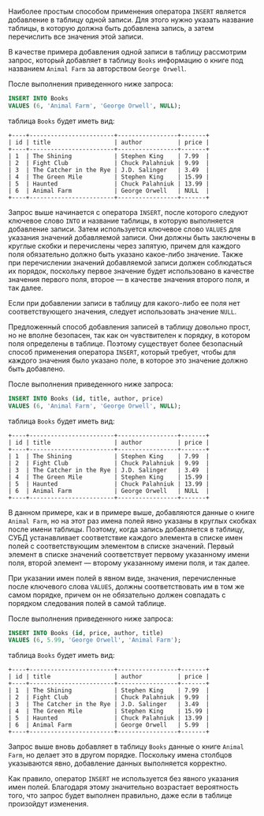 Наиболее простым способом применения оператора `INSERT` является добавление в таблицу одной записи. Для этого нужно указать название таблицы, в которую должна быть добавлена запись, а затем перечислить все значения этой записи.

В качестве примера добавления одной записи в таблицу рассмотрим запрос, который добавляет в таблицу `Books` информацию о книге под названием `Animal Farm` за авторством `George Orwell`.

После выполнения приведенного ниже запроса:

```sql
INSERT INTO Books
VALUES (6, 'Animal Farm', 'George Orwell', NULL);
```

таблица `Books` будет иметь вид:

```no-highlight
+----+------------------------+-----------------+-------+
| id | title                  | author          | price |
+----+------------------------+-----------------+-------+
| 1  | The Shining            | Stephen King    | 7.99  |
| 2  | Fight Club             | Chuck Palahniuk | 9.99  |
| 3  | The Catcher in the Rye | J.D. Salinger   | 3.49  |
| 4  | The Green Mile         | Stephen King    | 15.99 |
| 5  | Haunted                | Chuck Palahniuk | 13.99 |
| 6  | Animal Farm            | George Orwell   | NULL  |
+----+------------------------+-----------------+-------+
```

Запрос выше начинается с оператора `INSERT`, после которого следуют ключевое слово `INTO` и название таблицы, в которую выполняется добавление записи. Затем используется ключевое слово `VALUES` для указания значений добавляемой записи. Они должны быть заключены в круглые скобки и перечислены через запятую, причем для каждого поля обязательно должно быть указано какое-либо значение. Также при перечислении значений добавляемой записи должен соблюдаться их порядок, поскольку первое значение будет использовано в качестве значения первого поля, второе — в качестве значения второго поля, и так далее.

Если при добавлении записи в таблицу для какого-либо ее поля нет соответствующего значения, следует использовать значение `NULL`.

Предложенный способ добавления записей в таблицу довольно прост, но не вполне безопасен, так как он чувствителен к порядку, в котором поля определены в таблице. Поэтому существует более безопасный способ применения оператора `INSERT`, который требует, чтобы для каждого значения было указано поле, в которое это значение должно быть добавлено.

После выполнения приведенного ниже запроса:

```sql
INSERT INTO Books (id, title, author, price)
VALUES (6, 'Animal Farm', 'George Orwell', NULL);
```

таблица `Books` будет иметь вид:

```no-highlight
+----+------------------------+-----------------+-------+
| id | title                  | author          | price |
+----+------------------------+-----------------+-------+
| 1  | The Shining            | Stephen King    | 7.99  |
| 2  | Fight Club             | Chuck Palahniuk | 9.99  |
| 3  | The Catcher in the Rye | J.D. Salinger   | 3.49  |
| 4  | The Green Mile         | Stephen King    | 15.99 |
| 5  | Haunted                | Chuck Palahniuk | 13.99 |
| 6  | Animal Farm            | George Orwell   | NULL  |
+----+------------------------+-----------------+-------+
```

В данном примере, как и в примере выше, добавляются данные о книге `Animal Farm`, но на этот раз имена полей явно указаны в круглых скобках после имени таблицы. Поэтому, когда запись добавляется в таблицу, СУБД устанавливает соответствие каждого элемента в списке имен полей с соответствующим элементом в списке значений. Первый элемент в списке значений соответствует первому указанному имени поля, второй элемент — второму указанному имени поля, и так далее.

При указании имен полей в явном виде, значения, перечисленные после ключевого слова `VALUES`, должны соответствовать им в том же самом порядке, причем он не обязательно должен совпадать с порядком следования полей в самой таблице. 

После выполнения приведенного ниже запроса:

```sql
INSERT INTO Books (id, price, author, title)
VALUES (6, 5.99, 'George Orwell', 'Animal Farm');
```

таблица `Books` будет иметь вид:

```no-highlight
+----+------------------------+-----------------+-------+
| id | title                  | author          | price |
+----+------------------------+-----------------+-------+
| 1  | The Shining            | Stephen King    | 7.99  |
| 2  | Fight Club             | Chuck Palahniuk | 9.99  |
| 3  | The Catcher in the Rye | J.D. Salinger   | 3.49  |
| 4  | The Green Mile         | Stephen King    | 15.99 |
| 5  | Haunted                | Chuck Palahniuk | 13.99 |
| 6  | Animal Farm            | George Orwell   | 5.99  |
+----+------------------------+-----------------+-------+
```

Запрос выше вновь добавляет в таблицу `Books` данные о книге `Animal Farm`, но делает это в другом порядке. Поскольку имена столбцов указываются явно, добавление данных выполняется корректно.

Как правило, оператор `INSERT` не используется без явного указания имен полей. Благодаря этому значительно возрастает вероятность того, что запрос будет выполнен правильно, даже если в таблице произойдут изменения.